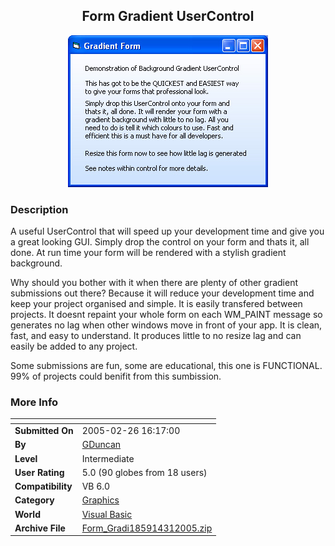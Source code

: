 ﻿<div align="center">

## Form Gradient UserControl

<img src="PIC200531533297216.jpg">
</div>

### Description

A useful UserControl that will speed up your development time and give you a great looking GUI. Simply drop the control on your form and thats it, all done. At run time your form will be rendered with a stylish gradient background.

Why should you bother with it when there are plenty of other gradient submissions out there? Because it will reduce your development time and keep your project organised and simple. It is easily transfered between projects. It doesnt repaint your whole form on each WM_PAINT message so generates no lag when other windows move in front of your app. It is clean, fast, and easy to understand. It produces little to no resize lag and can easily be added to any project.

Some submissions are fun, some are educational, this one is FUNCTIONAL. 99% of projects could benifit from this sumbission.
 
### More Info
 


<span>             |<span>
---                |---
**Submitted On**   |2005-02-26 16:17:00
**By**             |[GDuncan](https://github.com/Planet-Source-Code/PSCIndex/blob/master/ByAuthor/gduncan.md)
**Level**          |Intermediate
**User Rating**    |5.0 (90 globes from 18 users)
**Compatibility**  |VB 6\.0
**Category**       |[Graphics](https://github.com/Planet-Source-Code/PSCIndex/blob/master/ByCategory/graphics__1-46.md)
**World**          |[Visual Basic](https://github.com/Planet-Source-Code/PSCIndex/blob/master/ByWorld/visual-basic.md)
**Archive File**   |[Form\_Gradi185914312005\.zip](https://github.com/Planet-Source-Code/gduncan-form-gradient-usercontrol__1-59222/archive/master.zip)








